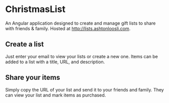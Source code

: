 # ChristmasList

An Angular application designed to create and manage gift lists to share with friends & family. Hosted at http://lists.ashtonloosli.com.

## Create a list

Just enter your email to view your lists or create a new one. Items can be added to a list with a title, URL, and description.

## Share your items

Simply copy the URL of your list and send it to your friends and family. They can view your list and mark items as purchased.
